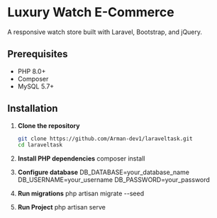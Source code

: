 # Luxury Watch E-Commerce

A responsive watch store built with Laravel, Bootstrap, and jQuery.

## Prerequisites

- PHP 8.0+
- Composer
- MySQL 5.7+

## Installation

1. **Clone the repository**
   ```bash
   git clone https://github.com/Arman-dev1/laraveltask.git
   cd laraveltask

2. **Install PHP dependencies**
composer install

3. **Configure database**
DB_DATABASE=your_database_name
DB_USERNAME=your_username
DB_PASSWORD=your_password

4. **Run migrations**
php artisan migrate --seed

5. **Run Project**
php artisan serve
